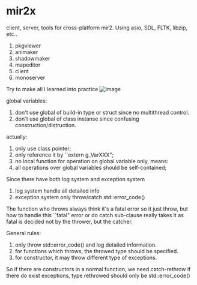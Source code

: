 # mir2x
client, server, tools for cross-platform mir2. Using asio, SDL, FLTK, libzip, etc..

1. pkgviewer
2. animaker
3. shadowmaker
4. mapeditor
5. client
6. monoserver

Try to make all I learned into practice
![image](https://github.com/etorth/mir2x/raw/master/readme/screenshot.png)


global variables:

1. don't use global of build-in type or struct since no multithread control.
2. don't use global of class instanse since confusing construction/distruction.

actually:

1. only use class pointer;
2. only reference it by ``extern g_VarXXX";
3. no local function for operation on global variable only, means:
4. all operations over global variables should be self-contained;

Since there have both log system and exception system

1. log system handle all detailed info
2. exception system only throw/catch std::error_code()

The function who throws always think it's a fatal error so it just throw, but how to handle this ``fatal" error or do catch sub-clause really takes it as fatal is decided not by the thrower, but the catcher.

General rules:

1. only throw std::error_code() and log detailed information.
2. for functions which throws, the throwed type should be specified.
3. for constructor, it may throw different type of exceptions.

So if there are constructors in a normal function, we need catch-rethrow if there do exist exceptions, type rethrowed should only be std::error_code()

